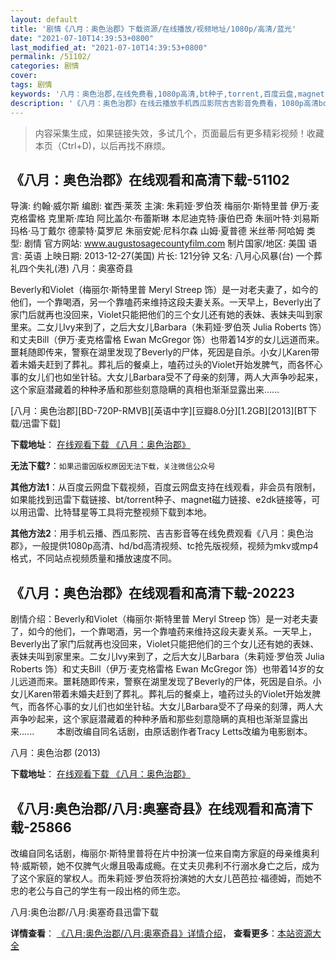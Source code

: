 ```yaml
---
layout: default
title: '剧情《八月：奥色治郡》下载资源/在线播放/视频地址/1080p/高清/蓝光'
date: "2021-07-10T14:39:53+0800"
last_modified_at: "2021-07-10T14:39:53+0800"
permalink: /51102/
categories: 剧情
cover:
tags: 剧情
keywords: '八月：奥色治郡,在线免费看,1080p高清,bt种子,torrent,百度云盘,magnet,磁力链,迅雷下载资源'
description: '《八月：奥色治郡》在线云播放手机西瓜影院吉吉影音免费看，1080p高清bd/hd未删减完整版和tc抢先枪版，mkv/mp4格式，附带bt/torrent种子、magnet/磁力链、百度云盘、网盘资源迅雷下载链接'
---
```


>内容采集生成，如果链接失效，多试几个，页面最后有更多精彩视频！收藏本页（Ctrl+D)，以后再找不麻烦。


## 《八月：奥色治郡》在线观看和高清下载-51102

导演: 约翰·威尔斯 编剧: 崔西·莱茨 主演: 朱莉娅·罗伯茨 梅丽尔·斯特里普 伊万·麦克格雷格 克里斯·库珀 阿比盖尔·布蕾斯琳 本尼迪克特·康伯巴奇 朱丽叶特·刘易斯 玛格·马丁戴尔 德蒙特·莫罗尼 朱丽安妮·尼科尔森 山姆·夏普德 米丝蒂·阿哈姆 类型: 剧情 官方网站: www.augustosagecountyfilm.com 制片国家/地区: 美国 语言: 英语 上映日期: 2013-12-27(美国) 片长: 121分钟 又名: 八月心风暴(台) 一个葬礼四个失礼(港) 八月：奥塞奇县

Beverly和Violet（梅丽尔·斯特里普 Meryl Streep 饰）是一对老夫妻了，如今的他们，一个靠喝酒，另一个靠嗑药来维持这段夫妻关系。一天早上，Beverly出了家门后就再也没回来，Violet只能把他们的三个女儿还有她的表妹、表妹夫叫到家里来。二女儿Ivy来到了，之后大女儿Barbara（朱莉娅·罗伯茨 Julia Roberts 饰）和丈夫Bill（伊万·麦克格雷格 Ewan McGregor 饰）也带着14岁的女儿远道而来。噩耗随即传来，警察在湖里发现了Beverly的尸体，死因是自杀。小女儿Karen带着未婚夫赶到了葬礼。葬礼后的餐桌上，嗑药过头的Violet开始发脾气，而各怀心事的女儿们也如坐针毡。大女儿Barbara受不了母亲的刻薄，两人大声争吵起来，这个家庭潜藏着的种种矛盾和那些刻意隐瞒的真相也渐渐显露出来……


[八月：奥色治郡][BD-720P-RMVB][英语中字][豆瓣8.0分][1.2GB][2013][BT下载/迅雷下载]

**下载地址**： [在线观看下载 《八月：奥色治郡》](https://www.btdx8.com/torrent/august_osage_county_2013.html) 


**无法下载?**：`如果迅雷因版权原因无法下载，关注微信公众号 `

**其他方法1**：从百度云网盘下载视频，百度云网盘支持在线观看，非会员有限制，如果能找到迅雷下载链接、bt/torrent种子、magnet磁力链接、e2dk链接等，可以用迅雷、比特彗星等工具将完整视频下载到本地。

**其他方法2**：用手机云播、西瓜影院、吉吉影音等在线免费观看《八月：奥色治郡》，一般提供1080p高清、hd/bd高清视频、tc抢先版视频，视频为mkv或mp4格式，不同站点视频质量和播放速度不同。


## 《八月：奥色治郡》在线观看和高清下载-20223

剧情介绍：Beverly和Violet（梅丽尔·斯特里普 Meryl Streep 饰）是一对老夫妻了，如今的他们，一个靠喝酒，另一个靠嗑药来维持这段夫妻关系。一天早上，Beverly出了家门后就再也没回来，Violet只能把他们的三个女儿还有她的表妹、表妹夫叫到家里来。二女儿Ivy来到了，之后大女儿Barbara（朱莉娅·罗伯茨 Julia Roberts 饰）和丈夫Bill（伊万·麦克格雷格 Ewan McGregor 饰）也带着14岁的女儿远道而来。噩耗随即传来，警察在湖里发现了Beverly的尸体，死因是自杀。小女儿Karen带着未婚夫赶到了葬礼。葬礼后的餐桌上，嗑药过头的Violet开始发脾气，而各怀心事的女儿们也如坐针毡。大女儿Barbara受不了母亲的刻薄，两人大声争吵起来，这个家庭潜藏着的种种矛盾和那些刻意隐瞒的真相也渐渐显露出来......  　　本剧改编自同名话剧，由原话剧作者Tracy Letts改编为电影剧本。


八月：奥色治郡 (2013)

**下载地址**： [在线观看下载 《八月：奥色治郡》](https://www.btbtdy.me/btdy/dy1955.html) 


## 《八月:奥色治郡/八月:奥塞奇县》在线观看和高清下载-25866

改编自同名话剧，梅丽尔&middot;斯特里普将在片中扮演一位来自南方家庭的母亲维奥利特·威斯顿，她不仅脾气火爆且吸毒成瘾。在丈夫贝弗利不行溺水身亡之后，成为了这个家庭的掌权人。而朱莉娅·罗伯茨将扮演她的大女儿芭芭拉·福德姆，而她不忠的老公与自己的学生有一段出格的师生恋。</p>


八月:奥色治郡/八月:奥塞奇县迅雷下载

**详情查看**： [《八月:奥色治郡/八月:奥塞奇县》详情介绍](/movie/25866/)， **查看更多**：[本站资源大全](/movie/t/all/)

